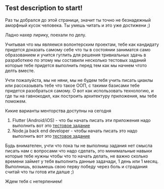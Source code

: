 ## Test description to start!

Раз ты добрался до этой страници, значит ты точно не безнадежный аморфный кусок человека. Ты умешь читать и это уже достижени ;)

Ладно нахер лирику, поехали по делу. 

Учитывая что мы являемся волонтерским проектам, тебе как кандидату придется доказать самому себе что ты в состоянии заниматся само образованием и учится гуглить для решения тривиальных здачь в разработкею по этому мы составили несколько тестовых заданий которые тебе придется выполнить перед тем как мы начнем чтото делть вместе. 

Учти пожалуйста, мы не няни, мы не будем тебя учить писать циаклы или рассказывать тебе что такое ООП, с такими базисами тебе придется разобраться самому. О вот как использовать технологию, и где ты на гавнокодил, как построить архитектуру приложения, мы тебе поможем.

Кикие варианты менторства доступны на сегодня 

1. Flutter (Android/iOS) - что бы начать писать эти приложения надо выполнить вот это [тестовое задание](docs/test_flutter.md)
2. Node.ja back end developer -  чтобы начать писать это надо выполнить вот это [тестовое задание](docs/test_backend.md)

Будь внимателен, учти что пока ты не выполниш задания нет смысла писать нам с вопросами что надо сделать, это минимальные навыки которые тебе нужны чтобы что то начать делать, не важно сколько времени займет у тебя выполнить данные задачади, 1 день или 1 месяц. Выполнишь, возьмешь свою перву победу через боль и страдания считай что ты готов ити далше ;) 

Ждем тебя с нетерпением!
